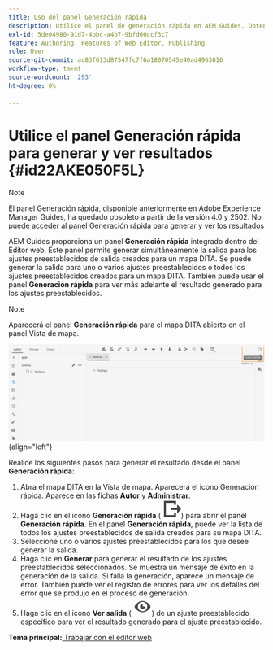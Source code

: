 ```yaml
---
title: Uso del panel Generación rápida
description: Utilice el panel de generación rápida en AEM Guides. Obtenga información sobre cómo generar y ver resultados desde el panel de generación rápida.
exl-id: 5de04980-91d7-4bbc-a4b7-9bfd60ccf3c7
feature: Authoring, Features of Web Editor, Publishing
role: User
source-git-commit: ac83f613d87547fc7f6a18070545e40ad4963616
workflow-type: tm+mt
source-wordcount: '293'
ht-degree: 0%

---
```


# Utilice el panel Generación rápida para generar y ver resultados {#id22AKE050F5L}

>[!NOTE]
>
> El panel Generación rápida, disponible anteriormente en Adobe Experience Manager Guides, ha quedado obsoleto a partir de la versión 4.0 y 2502. No puede acceder al panel Generación rápida para generar y ver los resultados


AEM Guides proporciona un panel **Generación rápida** integrado dentro del Editor web. Este panel permite generar simultáneamente la salida para los ajustes preestablecidos de salida creados para un mapa DITA. Se puede generar la salida para uno o varios ajustes preestablecidos o todos los ajustes preestablecidos creados para un mapa DITA. También puede usar el panel **Generación rápida** para ver más adelante el resultado generado para los ajustes preestablecidos.

>[!NOTE]
>
> Aparecerá el panel **Generación rápida** para el mapa DITA abierto en el panel Vista de mapa.

![](images/quick-generate-map-view.png){align="left"}

Realice los siguientes pasos para generar el resultado desde el panel **Generación rápida**:

1. Abra el mapa DITA en la Vista de mapa. Aparecerá el icono Generación rápida. Aparece en las fichas **Autor** y **Administrar**.
1. Haga clic en el icono **Generación rápida** \( ![](images/quick-generate-icon.svg)\) para abrir el panel **Generación rápida**. En el panel **Generación rápida**, puede ver la lista de todos los ajustes preestablecidos de salida creados para su mapa DITA.
1. Seleccione uno o varios ajustes preestablecidos para los que desee generar la salida.
1. Haga clic en **Generar** para generar el resultado de los ajustes preestablecidos seleccionados. Se muestra un mensaje de éxito en la generación de la salida. Si falla la generación, aparece un mensaje de error. También puede ver el registro de errores para ver los detalles del error que se produjo en el proceso de generación.
1. Haga clic en el icono **Ver salida** \( ![](images/view-output-icon.svg)\) de un ajuste preestablecido específico para ver el resultado generado para el ajuste preestablecido.

**Tema principal:**&#x200B;[ Trabajar con el editor web](web-editor.md)
